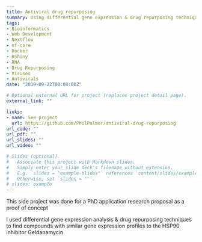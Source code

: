 ```yaml
---
title: Antiviral drug repurposing
summary: Using differential gene expression & drug repurposing techniques to find broad-spectrum antiviral candidates
tags:
- Bioinformatics
- Web Development
- Nextflow
- nf-core
- Docker
- RShiny
- RNA
- Drug Repurposing
- Viruses
- Antivirals
date: "2019-09-22T00:00:00Z"

# Optional external URL for project (replaces project detail page).
external_link: ""

links:
- name: See project
  url: https://github.com/PhilPalmer/antiviral-drug-repurposing
url_code: ""
url_pdf: ""
url_slides: ""
url_video: ""

# Slides (optional).
#   Associate this project with Markdown slides.
#   Simply enter your slide deck's filename without extension.
#   E.g. `slides = "example-slides"` references `content/slides/example-slides.md`.
#   Otherwise, set `slides = ""`.
# slides: example
---
```


This side project was done for a PhD application research proposal as a proof of concept

I used differential gene expression analysis & drug repurposing techniques to find compounds with similar gene expression profiles to the HSP90 inhibitor Geldanamycin
